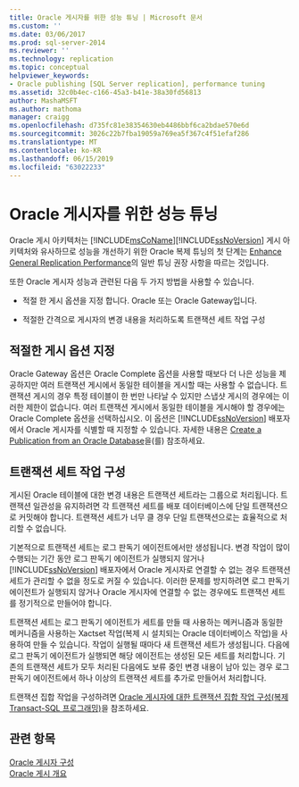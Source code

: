 ```yaml
---
title: Oracle 게시자를 위한 성능 튜닝 | Microsoft 문서
ms.custom: ''
ms.date: 03/06/2017
ms.prod: sql-server-2014
ms.reviewer: ''
ms.technology: replication
ms.topic: conceptual
helpviewer_keywords:
- Oracle publishing [SQL Server replication], performance tuning
ms.assetid: 32c0b4ec-c166-45a3-b41e-38a30fd56813
author: MashaMSFT
ms.author: mathoma
manager: craigg
ms.openlocfilehash: d735fc81e38354630eb4486bbf6ca2bdae570e6d
ms.sourcegitcommit: 3026c22b7fba19059a769ea5f367c4f51efaf286
ms.translationtype: MT
ms.contentlocale: ko-KR
ms.lasthandoff: 06/15/2019
ms.locfileid: "63022233"
---
```

# <a name="performance-tuning-for-oracle-publishers"></a>Oracle 게시자를 위한 성능 튜닝
  Oracle 게시 아키텍처는 [!INCLUDE[msCoName](../../../includes/msconame-md.md)][!INCLUDE[ssNoVersion](../../../includes/ssnoversion-md.md)] 게시 아키텍처와 유사하므로 성능을 개선하기 위한 Oracle 복제 튜닝의 첫 단계는 [Enhance General Replication Performance](../administration/enhance-general-replication-performance.md)의 일반 튜닝 권장 사항을 따르는 것입니다.  
  
 또한 Oracle 게시자 성능과 관련된 다음 두 가지 방법을 사용할 수 있습니다.  
  
-   적절 한 게시 옵션을 지정 합니다. Oracle 또는 Oracle Gateway입니다.  
  
-   적절한 간격으로 게시자의 변경 내용을 처리하도록 트랜잭션 세트 작업 구성  
  
## <a name="specifying-the-appropriate-publishing-option"></a>적절한 게시 옵션 지정  
 Oracle Gateway 옵션은 Oracle Complete 옵션을 사용할 때보다 더 나은 성능을 제공하지만 여러 트랜잭션 게시에서 동일한 테이블을 게시할 때는 사용할 수 없습니다. 트랜잭션 게시의 경우 특정 테이블이 한 번만 나타날 수 있지만 스냅샷 게시의 경우에는 이러한 제한이 없습니다. 여러 트랜잭션 게시에서 동일한 테이블을 게시해야 할 경우에는 Oracle Complete 옵션을 선택하십시오. 이 옵션은 [!INCLUDE[ssNoVersion](../../../includes/ssnoversion-md.md)] 배포자에서 Oracle 게시자를 식별할 때 지정할 수 있습니다. 자세한 내용은 [Create a Publication from an Oracle Database](../publish/create-a-publication-from-an-oracle-database.md)을(를) 참조하세요.  
  
## <a name="configuring-the-transaction-set-job"></a>트랜잭션 세트 작업 구성  
 게시된 Oracle 테이블에 대한 변경 내용은 트랜잭션 세트라는 그룹으로 처리됩니다. 트랜잭션 일관성을 유지하려면 각 트랜잭션 세트를 배포 데이터베이스에 단일 트랜잭션으로 커밋해야 합니다. 트랜잭션 세트가 너무 클 경우 단일 트랜잭션으로는 효율적으로 처리할 수 없습니다.  
  
 기본적으로 트랜잭션 세트는 로그 판독기 에이전트에서만 생성됩니다. 변경 작업이 많이 수행되는 기간 동안 로그 판독기 에이전트가 실행되지 않거나 [!INCLUDE[ssNoVersion](../../../includes/ssnoversion-md.md)] 배포자에서 Oracle 게시자로 연결할 수 없는 경우 트랜잭션 세트가 관리할 수 없을 정도로 커질 수 있습니다. 이러한 문제를 방지하려면 로그 판독기 에이전트가 실행되지 않거나 Oracle 게시자에 연결할 수 없는 경우에도 트랜잭션 세트를 정기적으로 만들어야 합니다.  
  
 트랜잭션 세트는 로그 판독기 에이전트가 세트를 만들 때 사용하는 메커니즘과 동일한 메커니즘을 사용하는 Xactset 작업(복제 시 설치되는 Oracle 데이터베이스 작업)을 사용하여 만들 수 있습니다. 작업이 실행될 때마다 새 트랜잭션 세트가 생성됩니다. 다음에 로그 판독기 에이전트가 실행되면 해당 에이전트는 생성된 모든 세트를 처리합니다. 기존의 트랜잭션 세트가 모두 처리된 다음에도 보류 중인 변경 내용이 남아 있는 경우 로그 판독기 에이전트에서 하나 이상의 트랜잭션 세트를 추가로 만들어서 처리합니다.  
  
 트랜잭션 집합 작업을 구성하려면 [Oracle 게시자에 대한 트랜잭션 집합 작업 구성&#40;복제 Transact-SQL 프로그래밍&#41;](../administration/configure-the-transaction-set-job-for-an-oracle-publisher.md)을 참조하세요.  
  
## <a name="see-also"></a>관련 항목  
 [Oracle 게시자 구성](configure-an-oracle-publisher.md)   
 [Oracle 게시 개요](oracle-publishing-overview.md)  
  
  
